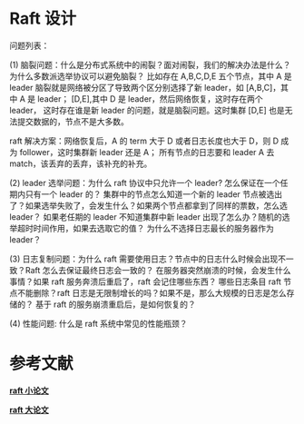 

# Raft 设计
问题列表：

(1) 脑裂问题：什么是分布式系统中的闹裂？面对闹裂，我们的解决办法是什么？为什么多数派选举协议可以避免脑裂？
比如存在 A,B,C,D,E 五个节点，其中 A 是 leader
脑裂就是网络被分区了导致两个区分别选择了新 leader，如 [A,B,C]，其中 A 是 leader； [D,E],其中 D 是 leader，然后网络恢复，这时存在两个 leader，
这时存在谁是新 leader 的问题，就是脑裂问题。这时集群 [D,E] 也是无法提交数据的，节点不是大多数。

raft 解决方案：网络恢复后，A 的 term 大于 D 或者日志长度也大于 D，则 D 成为 follower，这时集群新 leader 还是 A；
所有节点的日志要和 leader A 去 match，该丢弃的丢弃，该补充的补充。

(2) leader 选举问题：为什么 raft 协议中只允许一个 leader? 怎么保证在一个任期内只有一个 leader 的？
集群中的节点怎么知道一个新的 leader 节点被选出了？如果选举失败了，会发生什么？如果两个节点都拿到了同样的票数，怎么选 leader？
如果老任期的 leader 不知道集群中新 leader 出现了怎么办？随机的选举超时时间作用，如果去选取它的值？
为什么不选择日志最长的服务器作为 leader？


(3) 日志复制问题：为什么 raft 需要使用日志？节点中的日志什么时候会出现不一致？Raft 怎么去保证最终日志会一致的？
在服务器突然崩溃的时候，会发生什么事情？如果 raft 服务奔溃后重启了，raft 会记住哪些东西？
哪些日志条目 raft 节点不能删除？raft 日志是无限制增长的吗？如果不是，那么大规模的日志是怎么存储的？
基于 raft 的服务崩溃重启后，是如何恢复的？

(4) 性能问题: 什么是 raft 系统中常见的性能瓶颈？



# 参考文献
**[raft 小论文](https://raft.github.io/raft.pdf)**

**[raft 大论文](https://github.com/ongardie/dissertation)**
